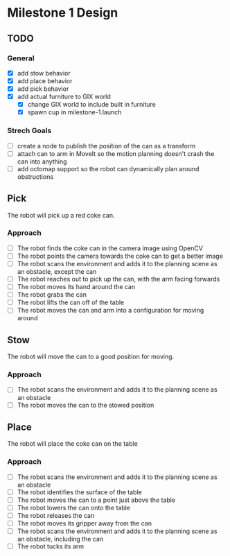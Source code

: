 # Milestone 1 Design

## TODO
### General
- [x] add stow behavior
- [x] add place behavior
- [x] add pick behavior
- [x] add actual furniture to GIX world
    - [x] change GIX world to include built in furniture
    - [x] spawn cup in milestone-1.launch
### Strech Goals
- [ ] create a node to publish the position of the can as a transform
- [ ] attach can to arm in MoveIt so the motion planning doesn't crash the can into anything
- [ ] add octomap support so the robot can dynamically plan around obstructions

## Pick
The robot will pick up a red coke can.
### Approach
- [ ] The robot finds the coke can in the camera image using OpenCV
- [ ] The robot points the camera towards the coke can to get a better image
- [ ] The robot scans the environment and adds it to the planning scene as an obstacle, except the can
- [ ] The robot reaches out to pick up the can, with the arm facing forwards
- [ ] The robot moves its hand around the can
- [ ] The robot grabs the can
- [ ] The robot lifts the can off of the table
- [ ] The robot moves the can and arm into a configuration for moving around

## Stow
The robot will move the can to a good position for moving.
### Approach
- [ ] The robot scans the environment and adds it to the planning scene as an obstacle
- [ ] The robot moves the can to the stowed position

## Place
The robot will place the coke can on the table
### Approach
- [ ] The robot scans the environment and adds it to the planning scene as an obstacle
- [ ] The robot identifies the surface of the table
- [ ] The robot moves the can to a point just above the table
- [ ] The robot lowers the can onto the table
- [ ] The robot releases the can
- [ ] The robot moves its gripper away from the can
- [ ] The robot scans the environment and adds it to the planning scene as an obstacle, including the can
- [ ] The robot tucks its arm
